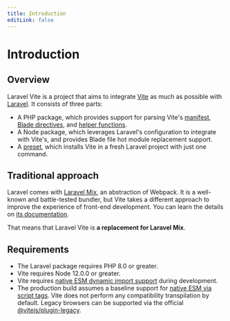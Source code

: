 ```yaml
---
title: Introduction
editLink: false
---
```


# Introduction

## Overview

Laravel Vite is a project that aims to integrate [Vite](https://vitejs.dev) as much as possible with [Laravel](https://laravel.com). It consists of three parts:

- A PHP package, which provides support for parsing Vite's [manifest](https://vitejs.dev/guide/backend-integration.html#backend-integration), [Blade directives](/guide/usage#directives), and [helper functions](/guide/usage#directives).
- A Node package, which leverages Laravel's configuration to integrate with Vite's, and provides Blade file hot module replacement support.
- A [preset](https://preset.dev), which installs Vite in a fresh Laravel project with just one command.

## Traditional approach

Laravel comes with [Laravel Mix](https://laravel-mix.com), an abstraction of Webpack. It is a well-known and battle-tested bundler, but Vite takes a different approach to improve the experience of front-end development. You can learn the details on [its documentation](https://vitejs.dev/guide/why.html#the-problems).

That means that Laravel Vite is **a replacement for Laravel Mix**.

## Requirements

- The Laravel package requires PHP 8.0 or greater.
- Vite requires Node 12.0.0 or greater.
- Vite requires [native ESM dynamic import support](https://caniuse.com/es6-module-dynamic-import) during development.
- The production build assumes a baseline support for [native ESM via script tags](https://caniuse.com/es6-module). Vite does not perform any compatibility transpilation by default. Legacy browsers can be supported via the official [@vitejs/plugin-legacy](https://github.com/vitejs/vite/tree/main/packages/plugin-legacy).
